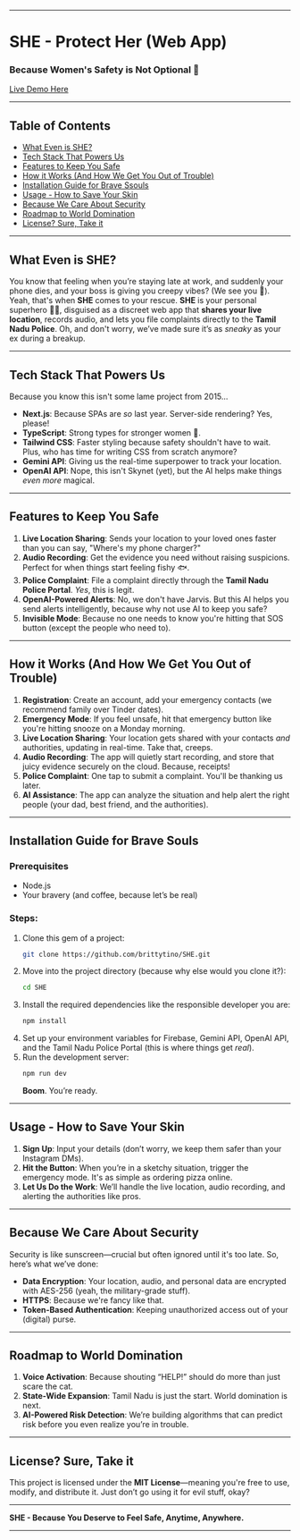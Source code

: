 
---

# SHE - Protect Her (Web App)

### Because Women's Safety is Not Optional 💪

[Live Demo Here](https://she-protect-her.vercel.app/)

---

## Table of Contents

- [What Even is SHE?](#what-even-is-she)
- [Tech Stack That Powers Us](#tech-stack-that-powers-us)
- [Features to Keep You Safe](#features-to-keep-you-safe)
- [How it Works (And How We Get You Out of Trouble)](#how-it-works-and-how-we-get-you-out-of-trouble)
- [Installation Guide for Brave Ssouls](#installation-guide-for-brave-souls)
- [Usage - How to Save Your Skin](#usage---how-to-save-your-skin)
- [Because We Care About Security](#because-we-care-about-security)
- [Roadmap to World Domination](#roadmap-to-world-domination)
- [License? Sure, Take it](#license-sure-take-it)

---

## What Even is SHE?

You know that feeling when you’re staying late at work, and suddenly your phone dies, and your boss is giving you creepy vibes? (We see you 👀). Yeah, that's when **SHE** comes to your rescue. **SHE** is your personal superhero 🦸‍♀️, disguised as a discreet web app that **shares your live location**, records audio, and lets you file complaints directly to the **Tamil Nadu Police**. Oh, and don't worry, we’ve made sure it’s as *sneaky* as your ex during a breakup.

---

## Tech Stack That Powers Us

Because you know this isn't some lame project from 2015...

- **Next.js**: Because SPAs are *so* last year. Server-side rendering? Yes, please!
- **TypeScript**: Strong types for stronger women 💪.
- **Tailwind CSS**: Faster styling because safety shouldn't have to wait. Plus, who has time for writing CSS from scratch anymore?
- **Gemini API**: Giving us the real-time superpower to track your location.
- **OpenAI API**: Nope, this isn't Skynet (yet), but the AI helps make things *even more* magical.

---

## Features to Keep You Safe

1. **Live Location Sharing**: Sends your location to your loved ones faster than you can say, "Where's my phone charger?"
2. **Audio Recording**: Get the evidence you need without raising suspicions. Perfect for when things start feeling fishy 🐟.
3. **Police Complaint**: File a complaint directly through the **Tamil Nadu Police Portal**. *Yes*, this is legit.
4. **OpenAI-Powered Alerts**: No, we don't have Jarvis. But this AI helps you send alerts intelligently, because why not use AI to keep you safe?
5. **Invisible Mode**: Because no one needs to know you're hitting that SOS button (except the people who need to).

---

## How it Works (And How We Get You Out of Trouble)

1. **Registration**: Create an account, add your emergency contacts (we recommend family over Tinder dates).
2. **Emergency Mode**: If you feel unsafe, hit that emergency button like you're hitting snooze on a Monday morning.
3. **Live Location Sharing**: Your location gets shared with your contacts *and* authorities, updating in real-time. Take that, creeps.
4. **Audio Recording**: The app will quietly start recording, and store that juicy evidence securely on the cloud. Because, receipts!
5. **Police Complaint**: One tap to submit a complaint. You'll be thanking us later.
6. **AI Assistance**: The app can analyze the situation and help alert the right people (your dad, best friend, and the authorities).

---

## Installation Guide for Brave Souls

### Prerequisites

- Node.js
- Your bravery (and coffee, because let’s be real)

### Steps:

1. Clone this gem of a project:
   ```bash
   git clone https://github.com/brittytino/SHE.git
   ```
2. Move into the project directory (because why else would you clone it?):
   ```bash
   cd SHE
   ```
3. Install the required dependencies like the responsible developer you are:
   ```bash
   npm install
   ```
4. Set up your environment variables for Firebase, Gemini API, OpenAI API, and the Tamil Nadu Police Portal (this is where things get *real*).
5. Run the development server:
   ```bash
   npm run dev
   ```
   **Boom**. You’re ready.

---

## Usage - How to Save Your Skin

1. **Sign Up**: Input your details (don’t worry, we keep them safer than your Instagram DMs).
2. **Hit the Button**: When you’re in a sketchy situation, trigger the emergency mode. It's as simple as ordering pizza online.
3. **Let Us Do the Work**: We’ll handle the live location, audio recording, and alerting the authorities like pros.

---

## Because We Care About Security

Security is like sunscreen—crucial but often ignored until it's too late. So, here’s what we’ve done:

- **Data Encryption**: Your location, audio, and personal data are encrypted with AES-256 (yeah, the military-grade stuff).
- **HTTPS**: Because we're fancy like that.
- **Token-Based Authentication**: Keeping unauthorized access out of your (digital) purse.

---

## Roadmap to World Domination

1. **Voice Activation**: Because shouting “HELP!” should do more than just scare the cat.
2. **State-Wide Expansion**: Tamil Nadu is just the start. World domination is next.
3. **AI-Powered Risk Detection**: We’re building algorithms that can predict risk before you even realize you’re in trouble.

---

## License? Sure, Take it

This project is licensed under the **MIT License**—meaning you're free to use, modify, and distribute it. Just don’t go using it for evil stuff, okay?

---

**SHE - Because You Deserve to Feel Safe, Anytime, Anywhere.**

--- 
